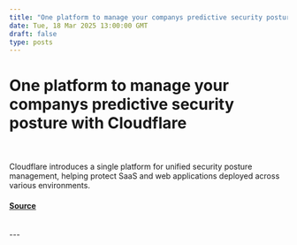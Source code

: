 ```yaml
---
title: "One platform to manage your companys predictive security posture with Cloudflare"
date: Tue, 18 Mar 2025 13:00:00 GMT
draft: false
type: posts
---
```

# One platform to manage your companys predictive security posture with Cloudflare

<br/>

<br/>
Cloudflare introduces a single platform for unified security posture management, helping protect SaaS and web applications deployed across various environments.

#### [Source](https://blog.cloudflare.com/cloudflare-security-posture-management/)

<br/>
---
